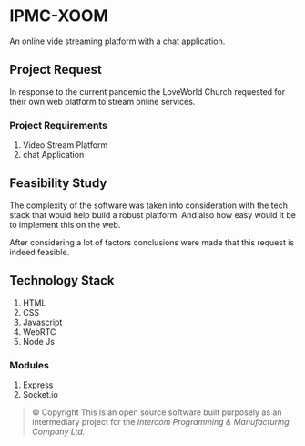 # IPMC-XOOM

An online vide streaming platform with a chat application.

## Project Request

In response to the current pandemic the LoveWorld Church requested for their own web platform to stream online services.

### Project Requirements

1. Video Stream Platform
2. chat Application

## Feasibility Study

The complexity of the software was taken into consideration with the tech stack that would help build a robust platform. And also how easy would it be to implement this on the web.

After considering a lot of factors conclusions were made that this request is indeed feasible.

## Technology Stack

1. HTML
2. CSS
3. Javascript
4. WebRTC
5. Node Js

### Modules

1. Express
2. Socket.io

> &copy; Copyright
> This is an open source software built purposely as an intermediary project for the *Intercom Programming &amp; Manufacturing Company Ltd.*
